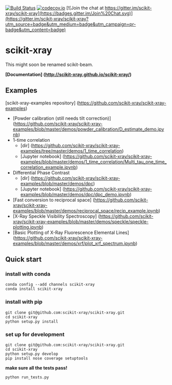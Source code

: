 [![Build Status](https://travis-ci.org/scikit-xray/scikit-xray.svg?branch=master)](https://travis-ci.org/scikit-xray/scikit-xray)
[![codecov.io](http://codecov.io/github/scikit-xray/scikit-xray/coverage.svg?branch=master)](http://codecov.io/github/scikit-xray/scikit-xray?branch=master)
[![Join the chat at https://gitter.im/scikit-xray/scikit-xray](https://badges.gitter.im/Join%20Chat.svg)](https://gitter.im/scikit-xray/scikit-xray?utm_source=badge&utm_medium=badge&utm_campaign=pr-badge&utm_content=badge)

# scikit-xray

This might soon be renamed scikit-beam.

**[Documentation] (http://scikit-xray.github.io/scikit-xray/)**

## Examples
[scikit-xray-examples repository] (https://github.com/scikit-xray/scikit-xray-examples)

- [Powder calibration (still needs tilt correction)] (https://github.com/scikit-xray/scikit-xray-examples/blob/master/demos/powder_calibration/D_estimate_demo.ipynb)
- 1-time correlation
  - [dir] (https://github.com/scikit-xray/scikit-xray-examples/tree/master/demos/1_time_correlation)
  - [Jupyter notebook] (https://github.com/scikit-xray/scikit-xray-examples/blob/master/demos/1_time_correlation/Multi_tau_one_time_correlation_example.ipynb)
- Differential Phase Contrast
  - [dir] (https://github.com/scikit-xray/scikit-xray-examples/blob/master/demos/dpc)
  - [Jupyter notebook] (https://github.com/scikit-xray/scikit-xray-examples/blob/master/demos/dpc/dpc_demo.ipynb)
- [Fast conversion to reciprocal space] (https://github.com/scikit-xray/scikit-xray-examples/blob/master/demos/reciprocal_space/recip_example.ipynb)
- [X-Ray Speckle Visibility Spectroscopy] (https://github.com/scikit-xray/scikit-xray-examples/blob/master/demos/speckle/speckle-plotting.ipynb)
- [Basic Plotting of X-Ray Fluorescence Elemental Lines] (https://github.com/scikit-xray/scikit-xray-examples/blob/master/demos/xrf/plot_xrf_spectrum.ipynb)

## Quick start

### install with conda

```
conda config --add channels scikit-xray
conda install scikit-xray
```

### install with pip

```
git clone git@github.com:scikit-xray/scikit-xray.git
cd scikit-xray
python setup.py install
```

### set up for development
```
git clone git@github.com:scikit-xray/scikit-xray.git
cd scikit-xray
python setup.py develop
pip install nose coverage setuptools
```
**make sure all the tests pass!**
```
python run_tests.py
```
